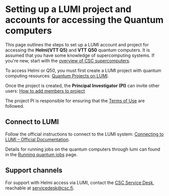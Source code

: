 # Setting up a LUMI project and accounts for accessing the Quantum computers

This page outlines the steps to set up a LUMI account and project for accessing the **Helmi(VTT Q5)** and **VTT Q50**  quantum computers. It is assumed that you have some knowledge of supercomputing systems. If you're new, start with the [overview of CSC supercomputers](../../../computing/index.md).

To access Helmi or Q50, you must first create a LUMI project with quantum computing resources: [Quantum Projects on LUMI](projects.md).

Once the project is created, the **Principal Investigator (PI)** can invite other users: [How to add members to project](../../../accounts/how-to-add-members-to-project.md)

The project PI is responsible for ensuring that the [Terms of Use](https://a3s.fi/FiQCI/Helmi-Terms-of-Use-2022.pdf) are followed.

## Connect to LUMI

Follow the official instructions to connect to the LUMI system: [Connecting to LUMI – Official Documentation](https://docs.lumi-supercomputer.eu/firststeps/).

Details for running jobs on the quantum computers through lumi can found in the [Running quantum jobs](running-quantum-jobs.md) page.

## Support channels

For support with Helmi access via LUMI, contact the  [CSC Service Desk](../../../support/contact.md), reachable at servicedesk@csc.fi. 

